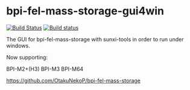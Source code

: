 # bpi-fel-mass-storage-gui4win

[![Build Status](https://travis-ci.org/OtakuNekoP/bpi-fel-mass-storage-gui4win.svg?branch=master)](https://travis-ci.org/OtakuNekoP/bpi-fel-mass-storage-gui4win)
[![Build status](https://ci.appveyor.com/api/projects/status/co914wbc2bacr02y?svg=true)](https://ci.appveyor.com/project/OtakuNekoP/bpi-fel-mass-storage-gui4win)

The GUI for bpi-fel-mass-storage with sunxi-tools in order to run under windows.

Now supporting:

BPI-M2+(H3) BPI-M3 BPI-M64

https://github.com/OtakuNekoP/bpi-fel-mass-storage
